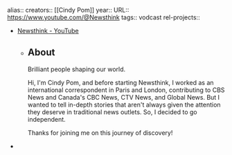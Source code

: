 alias::
creators:: [[Cindy Pom]] 
year::
URL:: https://www.youtube.com/@Newsthink
tags:: vodcast
rel-projects::

- [Newsthink - YouTube](https://www.youtube.com/@Newsthink)
	- ## About
	  
	  Brilliant people shaping our world. 
	  
	  Hi, I'm Cindy Pom, and before starting Newsthink, I worked as an international correspondent in Paris and London, contributing to CBS News and Canada's CBC News, CTV News, and Global News. But I wanted to tell in-depth stories that aren't always given the attention they deserve in traditional news outlets. So, I decided to go independent.
	  
	  Thanks for joining me on this journey of discovery!
-